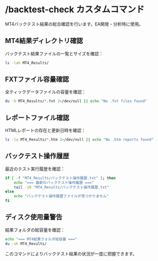 # /backtest-check カスタムコマンド

MT4バックテスト結果の総合確認を行います。EA開発・分析時に使用。

## MT4結果ディレクトリ確認
バックテスト結果ファイルの一覧とサイズを確認：

```bash
ls -lah MT4_Results/
```

## FXTファイル容量確認
全ティックデータファイルの容量を確認：

```bash
du -h MT4_Results/*.fxt 2>/dev/null || echo "No .fxt files found"
```

## レポートファイル確認
HTMLレポートの存在と更新日時を確認：

```bash
ls -la MT4_Results/*.htm 2>/dev/null || echo "No .htm reports found"
```

## バックテスト操作履歴
最近のテスト実行履歴を確認：

```bash
if [ -f "MT4_Results/バックテスト操作履歴.txt" ]; then
    echo "=== 最新のバックテスト操作履歴 ==="
    tail -10 "MT4_Results/バックテスト操作履歴.txt"
else
    echo "バックテスト操作履歴ファイルが見つかりません"
fi
```

## ディスク使用量警告
結果フォルダの総容量を確認：

```bash
echo "=== MT4結果フォルダ総容量 ==="
du -sh MT4_Results/
```

このコマンドによりバックテスト結果の状況が一度に把握できます。
